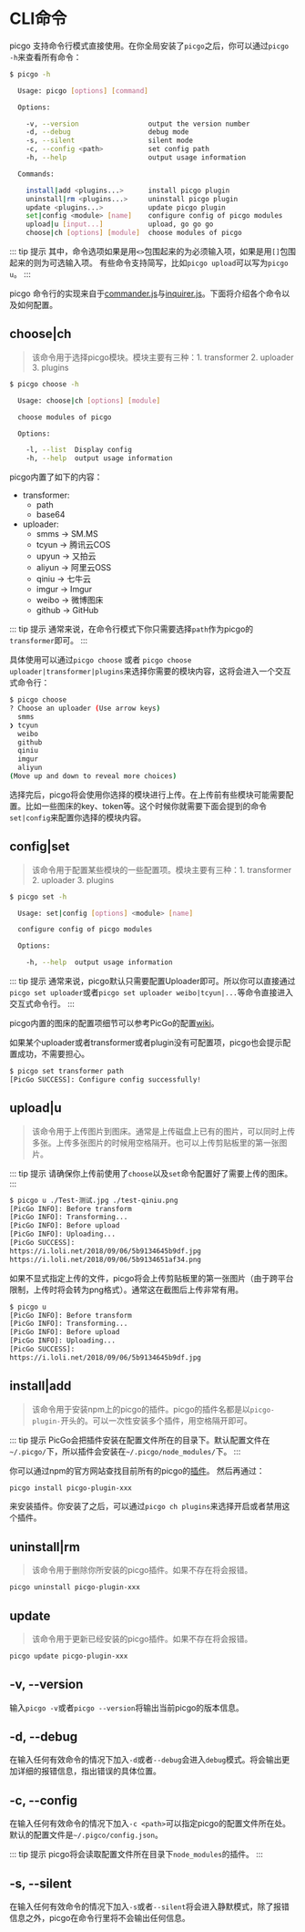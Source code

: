 # CLI命令

picgo 支持命令行模式直接使用。在你全局安装了`picgo`之后，你可以通过`picgo -h`来查看所有命令：

```bash
$ picgo -h

  Usage: picgo [options] [command]

  Options:

    -v, --version                 output the version number
    -d, --debug                   debug mode
    -s, --silent                  silent mode
    -c, --config <path>           set config path
    -h, --help                    output usage information

  Commands:

    install|add <plugins...>      install picgo plugin
    uninstall|rm <plugins...>     uninstall picgo plugin
    update <plugins...>           update picgo plugin
    set|config <module> [name]    configure config of picgo modules
    upload|u [input...]           upload, go go go
    choose|ch [options] [module]  choose modules of picgo
```

::: tip 提示
其中，命令选项如果是用`<>`包围起来的为必须输入项，如果是用`[]`包围起来的则为可选输入项。
有些命令支持简写，比如`picgo upload`可以写为`picgo u`。
:::

picgo 命令行的实现来自于[commander.js](https://github.com/tj/commander.js/)与[inquirer.js](https://github.com/SBoudrias/Inquirer.js/)。下面将介绍各个命令以及如何配置。

## choose|ch

> 该命令用于选择picgo模块。模块主要有三种：1. transformer 2. uploader 3. plugins

```bash
$ picgo choose -h

  Usage: choose|ch [options] [module]

  choose modules of picgo

  Options:

    -l, --list  Display config
    -h, --help  output usage information
```

picgo内置了如下的内容：

- transformer:
  - path
  - base64
- uploader:
  - smms -> SM.MS
  - tcyun -> 腾讯云COS
  - upyun -> 又拍云
  - aliyun -> 阿里云OSS
  - qiniu -> 七牛云
  - imgur -> Imgur
  - weibo -> 微博图床
  - github -> GitHub

::: tip 提示
通常来说，在命令行模式下你只需要选择`path`作为picgo的`transformer`即可。
:::

具体使用可以通过`picgo choose` 或者 `picgo choose uploader|transformer|plugins`来选择你需要的模块内容，这将会进入一个交互式命令行：

```bash
$ picgo choose
? Choose an uploader (Use arrow keys)
  smms
❯ tcyun
  weibo
  github
  qiniu
  imgur
  aliyun
(Move up and down to reveal more choices)
```

选择完后，picgo将会使用你选择的模块进行上传。在上传前有些模块可能需要配置。比如一些图床的key、token等。这个时候你就需要下面会提到的命令`set|config`来配置你选择的模块内容。

## config|set

> 该命令用于配置某些模块的一些配置项。模块主要有三种：1. transformer 2. uploader 3. plugins

```bash
$ picgo set -h

  Usage: set|config [options] <module> [name]

  configure config of picgo modules

  Options:

    -h, --help  output usage information
```

::: tip 提示
通常来说，picgo默认只需要配置Uploader即可。所以你可以直接通过`picgo set uploader`或者`picgo set uploader weibo|tcyun|...`等命令直接进入交互式命令行。
:::

picgo内置的图床的配置项细节可以参考PicGo的配置[wiki](https://github.com/Molunerfinn/PicGo/wiki/%E8%AF%A6%E7%BB%86%E7%AA%97%E5%8F%A3%E7%9A%84%E4%BD%BF%E7%94%A8)。

如果某个uploader或者transformer或者plugin没有可配置项，picgo也会提示配置成功，不需要担心。

```bash
$ picgo set transformer path
[PicGo SUCCESS]: Configure config successfully!
```

## upload|u

> 该命令用于上传图片到图床。通常是上传磁盘上已有的图片，可以同时上传多张。上传多张图片的时候用空格隔开。也可以上传剪贴板里的第一张图片。

::: tip 提示
请确保你上传前使用了`choose`以及`set`命令配置好了需要上传的图床。
:::

```bash
$ picgo u ./Test-测试.jpg ./test-qiniu.png
[PicGo INFO]: Before transform
[PicGo INFO]: Transforming...
[PicGo INFO]: Before upload
[PicGo INFO]: Uploading...
[PicGo SUCCESS]:
https://i.loli.net/2018/09/06/5b9134645b9df.jpg
https://i.loli.net/2018/09/06/5b9134651af34.png
```

如果不显式指定上传的文件，picgo将会上传剪贴板里的第一张图片（由于跨平台限制，上传时将会转为png格式）。通常这在截图后上传非常有用。

```bash
$ picgo u
[PicGo INFO]: Before transform
[PicGo INFO]: Transforming...
[PicGo INFO]: Before upload
[PicGo INFO]: Uploading...
[PicGo SUCCESS]:
https://i.loli.net/2018/09/06/5b9134645b9df.jpg
```

## install|add

> 该命令用于安装npm上的picgo的插件。picgo的插件名都是以`picgo-plugin-`开头的。可以一次性安装多个插件，用空格隔开即可。

::: tip 提示
PicGo会把插件安装在配置文件所在的目录下。默认配置文件在`~/.picgo/`下，所以插件会安装在`~/.picgo/node_modules/`下。
:::

你可以通过npm的官方网站查找目前所有的picgo的[插件](https://www.npmjs.com/search?q=picgo-plugin-)。
然后再通过：

```bash
picgo install picgo-plugin-xxx
```
来安装插件。你安装了之后，可以通过`picgo ch plugins`来选择开启或者禁用这个插件。

## uninstall|rm

> 该命令用于删除你所安装的picgo插件。如果不存在将会报错。

```bash
picgo uninstall picgo-plugin-xxx
```

## update

> 该命令用于更新已经安装的picgo插件。如果不存在将会报错。

```bash
picgo update picgo-plugin-xxx
```

## -v, --version

输入`picgo -v`或者`picgo --version`将输出当前picgo的版本信息。

## -d, --debug

在输入任何有效命令的情况下加入`-d`或者`--debug`会进入`debug`模式。将会输出更加详细的报错信息，指出错误的具体位置。

## -c, --config

在输入任何有效命令的情况下加入`-c <path>`可以指定picgo的配置文件所在处。默认的配置文件是`~/.pigco/config.json`。

::: tip 提示
picgo将会读取配置文件所在目录下`node_modules`的插件。
:::

## -s, --silent

在输入任何有效命令的情况下加入`-s`或者`--silent`将会进入静默模式，除了报错信息之外，picgo在命令行里将不会输出任何信息。
